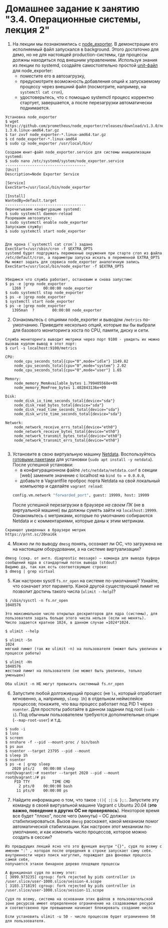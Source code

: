 # Домашнее задание к занятию "3.4. Операционные системы, лекция 2"

1. На лекции мы познакомились с [node_exporter](https://github.com/prometheus/node_exporter/releases). В демонстрации его исполняемый файл запускался в background. Этого достаточно для демо, но не для настоящей production-системы, где процессы должны находиться под внешним управлением. Используя знания из лекции по systemd, создайте самостоятельно простой [unit-файл](https://www.freedesktop.org/software/systemd/man/systemd.service.html) для node_exporter:
    * поместите его в автозагрузку,
    * предусмотрите возможность добавления опций к запускаемому процессу через внешний файл (посмотрите, например, на `systemctl cat cron`),
    * удостоверьтесь, что с помощью systemctl процесс корректно стартует, завершается, а после перезагрузки автоматически поднимается.
```
Установка node_exporter 
$ wget https://github.com/prometheus/node_exporter/releases/download/v1.3.0/node_exporter-1.3.0.linux-amd64.tar.gz
$ tar zxvf node_exporter-*.linux-amd64.tar.gz
$ cd node_exporter-*.linux-amd64
$ sudo cp node_exporter /usr/local/bin/

Создаем юнит-файл node_exporter.service для системы инициализации systemd:
$ sudo nano /etc/systemd/system/node_exporter.service
------------------------------------
[Unit]
Description=Node Exporter Service

[Service]
ExecStart=/usr/local/bin/node_exporter

[Install]
WantedBy=default.target
------------------------------------
Перечитываем конфигурацию systemd:
$ sudo systemctl daemon-reload
Разрешаем автозапуск:
$ sudo systemctl enable node_exporter
Запускаем службу:
$ sudo systemctl start node_exporter


Для крона (`systemctl cat cron`) задано
ExecStart=/usr/sbin/cron -f $EXTRA_OPTS
systemd будет подгружать переменные окружения при старте cron из файла /etc/default/cron, а параметры запуска искать в переменной EXTRA_OPTS
Мы может задать для сервиса node_exporter аналогичную запись
ExecStart=/usr/local/bin/node_exporter -f $EXTRA_OPTS


Убедимся что служба работает, остановим и снова запустим:
$ ps -e |grep node_exporter   
   1269 ?        00:00:00 node_exporter
$ sudo systemctl stop node_exporter
$ ps -e |grep node_exporter
$ systemctl start node_exporter
$ ps -e |grep node_exporter
   1395man  ?        00:00:00 node_exporter
```

2. Ознакомьтесь с опциями node_exporter и выводом `/metrics` по-умолчанию. Приведите несколько опций, которые вы бы выбрали для базового мониторинга хоста по CPU, памяти, диску и сети.
```
Служба мониторинга выводит метрики через порт 9100 - увидеть их можно вызвав курлом вывод в этот порт:  
$ curl -s localhost:9100/metrics

CPU:
    node_cpu_seconds_total{cpu="0",mode="idle"} 1149.82
    node_cpu_seconds_total{cpu="0",mode="system"} 2.02
    node_cpu_seconds_total{cpu="0",mode="user"} 1.65
    
Memory:
    node_memory_MemAvailable_bytes 1.799405568e+09
    node_memory_MemFree_bytes 1.402843136e+09
    
Disk:
    node_disk_io_time_seconds_total{device="sda"} 
    node_disk_read_bytes_total{device="sda"} 
    node_disk_read_time_seconds_total{device="sda"} 
    node_disk_write_time_seconds_total{device="sda"}
    
Network:
    node_network_receive_errs_total{device="eth0"} 
    node_network_receive_bytes_total{device="eth0"} 
    node_network_transmit_bytes_total{device="eth0"}
    node_network_transmit_errs_total{device="eth0"}
    
```

3. Установите в свою виртуальную машину [Netdata](https://github.com/netdata/netdata). Воспользуйтесь [готовыми пакетами](https://packagecloud.io/netdata/netdata/install) для установки (`sudo apt install -y netdata`). После успешной установки:
    * в конфигурационном файле `/etc/netdata/netdata.conf` в секции [web] замените значение с localhost на `bind to = 0.0.0.0`,
    * добавьте в Vagrantfile проброс порта Netdata на свой локальный компьютер и сделайте `vagrant reload`:
    ```bash
    config.vm.network "forwarded_port", guest: 19999, host: 19999
    ```
    После успешной перезагрузки в браузере *на своем ПК* (не в виртуальной машине) вы должны суметь зайти на `localhost:19999`. Ознакомьтесь с метриками, которые по умолчанию собираются Netdata и с комментариями, которые даны к этим метрикам.
```
Скриншот увиденных в браузере метрик
https://prnt.sc/20nai6k
```

4. Можно ли по выводу `dmesg` понять, осознает ли ОС, что загружена не на настоящем оборудовании, а на системе виртуализации?
```
dmesg (сокр. от англ. diagnostic message) — команда для вывода буфера сообщений ядра в стандартный поток вывода (stdout) 
Видимо да, так как есть соответсвующие строки: 
$ dmesg | grep virtual

```

5. Как настроен sysctl `fs.nr_open` на системе по-умолчанию? Узнайте, что означает этот параметр. Какой другой существующий лимит не позволит достичь такого числа (`ulimit --help`)?
```
$ /sbin/sysctl -n fs.nr_open
1048576

Это максимальное число открытых дескрипторов для ядра (системы), для пользователя задать больше этого числа нельзя (если не менять). 
Число задается кратное 1024, в данном случае =1024*1024. 

$ ulimit --help

$ ulimit -Sn
1024
мягкий лимит (так же ulimit -n) на пользователя (может быть увеличен в процессе работы)

$ ulimit -Hn
1048576
жесткий лимит на пользователя (не может быть увеличен, только уменьшен)

Оба ulimit -n НЕ могут превысить системный fs.nr_open
```

6. Запустите любой долгоживущий процесс (не `ls`, который отработает мгновенно, а, например, `sleep 1h`) в отдельном неймспейсе процессов; покажите, что ваш процесс работает под PID 1 через `nsenter`. Для простоты работайте в данном задании под root (`sudo -i`). Под обычным пользователем требуются дополнительные опции (`--map-root-user`) и т.д.
```
$ sudo -i
$ lsns
$ screen
$ nnshare -f --pid --mount-proc / bin/bash
$ ps aux
$ nsenter --target 23795 --pid --mount
$ sleep 1h
$ nsenter
$ ps -e | grep sleep
   2020 pts/2    00:00:00 sleep
root@vagrant:~# nsenter --target 2020 --pid --mount
root@vagrant:/# ps
    PID TTY          TIME CMD
      2 pts/0    00:00:00 bash
     11 pts/0    00:00:00 ps
```
 
7. Найдите информацию о том, что такое `:(){ :|:& };:`. Запустите эту команду в своей виртуальной машине Vagrant с Ubuntu 20.04 (**это важно, поведение в других ОС не проверялось**). Некоторое время все будет "плохо", после чего (минуты) – ОС должна стабилизироваться. Вызов `dmesg` расскажет, какой механизм помог автоматической стабилизации. Как настроен этот механизм по-умолчанию, и как изменить число процессов, которое можно создать в сессии?
```
Из предыдущих лекций ясно что это функция внутри "{}", судя по всему с именем ":" , которая после опредения в строке запускает саму себя.
внутринности через поиск нагуглил, пораждает два фоновых процесса самой себя,
получается этакое бинарное дерево плодящее процессы 

А функционал судя по всему этот:
[ 3099.973235] cgroup: fork rejected by pids controller in /user.slice/user-1000.slice/session-4.scope
[ 3103.171819] cgroup: fork rejected by pids controller in /user.slice/user-1000.slice/session-11.scope

Судя по всему, система на основании этих файлов в пользовательской зоне ресурсов имеет определенное ограничение на создаваемые ресурси 
и соответсвенно при превышении начинает блокировать создание числа 

Если установить ulimit -u 50 - число процессов будет ограниченно 50 для пользоователя. 
```
